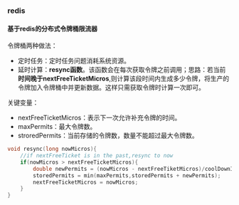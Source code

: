 

### redis

#### 基于redis的分布式令牌桶限流器

令牌桶两种做法：

- 定时任务：定时任务问题消耗系统资源。
- 延时计算：**resync函数**。该函数会在每次获取令牌之前调用；思路：若当前**时间晚于nextFreeTicketMicros**,则计算该段时间内生成多少令牌，将生产的令牌加入令牌桶中并更新数据。这样只需获取令牌时计算一次即可。

关键变量：

- nextFreeTicketMicros：表示下一次允许补充令牌的时间。
- maxPermits：最大令牌数。
- stroredPermits：当前存储的令牌数，数量不能超过最大令牌数。

```c++
void resync(long nowMicros){
	//if nextFreeTicket is in the past,resync to now
	if(nowMicros > nextFreeTicketMicros){
		double newPermits = (nowMicros - nextFreeTiketMicros)/coolDownIntervalMicros();
		storedPermits = min(maxPermits,storedPermits + newPermits);
		nextFreeTicketMicros = nowMicros;
	}
}
```





